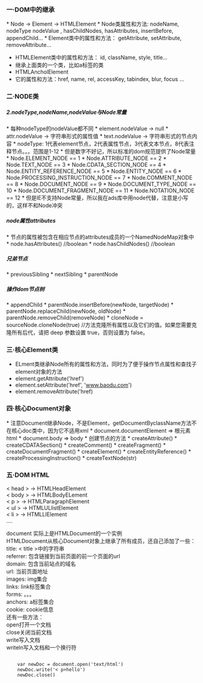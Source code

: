 
<h3>一·DOM中的继承</h3>
* Node -> Element -> HTMLElement
* Node类属性和方法: nodeName, nodeType nodeValue , hasChildNodes, hasAttributes, insertBefore, appendChild...
* Element类中的属性和方法： getAttribute, setAttribute, removeAttribute...

* HTMLElement类中的属性和方法： id, className, style, title...
* 继承上面类的一个类，比如a标签的类
* HTMLAncholElement
* 它的属性和方法：href, name, rel, accessKey, tabindex, blur, focus ...

<h3>二·NODE类</h3>

<h5>2.nodeType,nodeName,nodeValue与Node常量</h5>
* 每种nodeType的nodeValue都不同
* element.nodeValue -> null
* attr.nodeValue -> 字符串形式的属性值
* text.nodeValue -> 字符串形式的节点内容
* nodeType: 1代表element节点，2代表属性节点，3代表文本节点，8代表注释节点。。。范围是1-12
* 但是数字不好记，所以标准的dom规范提供了Node常量
* Node.ELEMENT_NODE == 1
* Node.ATTRIBUTE_NODE == 2
* Node.TEXT_NODE == 3
* Node.CDATA_SECTION_NODE == 4
* Node.ENTITY_REFERENCE_NODE == 5
* Node.ENTITY_NODE == 6
* Node.PROCESSING_INSTRUCTION_NODE == 7
* Node.COMMENT_NODE == 8
* Node.DOCUMENT_NODE == 9
* Node.DOCUMENT_TYPE_NODE == 10
* Node.DOCUMENT_FRAGMENT_NODE == 11
* Node.NOTATION_NODE == 12
* 但是IE不支持Node常量，所以我在ads库中用node代替，注意是小写的，这样不和Node冲突

<h5>node属性attributes</h5>
* 节点的属性被包含在相应节点的attributes成员的一个NamedNodeMap对象中
* node.hasAttributes() //boolean
* node.hasChildNodes() //boolean

<h5>兄弟节点</h5>
* previousSibling
* nextSibling
* parentNode

<h5>操作dom节点树</h5>
* appendChild
* parentNode.insertBefore(newNode, targetNode)
* parentNode.replaceChild(newNode, oldNode)
* parentNode.removeChild(removeNode)
* cloneNode = sourceNode.cloneNode(true) //方法克隆所有属性以及它们的值。如果您需要克隆所有后代，请把 deep 参数设置 true，否则设置为 false。


<h3>三·核心Element类</h3>

* ELment类继承Node所有的属性和方法，同时为了便于操作节点属性和查找子element对象的方法
* element.getAttribute('href')
* element.setAttribute('href', 'www.baodu.com')
* element.removeAttribute('href)

<h3>四·核心Document对象</h3>
* 注意Document继承Node，不是Element，getDocumentByclassName方法不在核心doc类中，因为它不适用xml
* document.documentElement => 根元素html
* document.body => body
* 创建节点的方法
* createAttribute()
* createCDATASection()
* createComment()
* createFragment()
* createDocumentFragment()
* createElement()
* createEntityReference()
* createProcessingInstruction()
* createTextNode(str)

<h3>五·DOM HTML</h3>
< head > -> HTMLHeadElement<br/>
< body > -> HTMLBodyELement<br/>
< p > -> HTMLParagraphElement<br/>
< ul > -> HTMLULlistElement<br/>
< li > -> HTMLLIElement<br/>
....<br/>
<p>
document 实际上是HTMLDocument的一个实例<br/>
HTMLDocument从核心Document对象上继承了所有成员，还自己添加了一些：<br/>
title: < title >中的字符串<br/>
referrer: 包含链接到当前页面的前一个页面的url<br/>
domain: 包含当前站点的域名<br/>
url: 当前页面地址<br/>
images: img集合<br/>
links: link标签集合<br/>
forms: 。。。<br/>
anchors: a标签集合<br/>
cookie: cookie信息<br/>
还有一些方法：<br/>
open打开一个文档<br/>
close关闭当前文档<br/>
write写入文档<br/>
writeln写入文档和一个换行符<br/>
</p>
<code>
    var newDoc = document.open('text/html')
    newDoc.write('< p>hello</ p>')
    newDoc.close()
</code>


